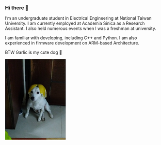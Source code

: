 ### Hi there 👋

I’m an undergraduate student in Electrical Engineering at National Taiwan University. I am currently employed at Academia Sinica as a Research Assistant. I also held numerous events when I was a freshman at university.

I am familiar with developing, including C++ and Python. I am also experienced in firmware development on ARM-based Architecture.

BTW Garlic is my cute dog 🐶

<img src="images/Garlic.JPG" width="200"/>

<!--
Here are some ideas to get you started:

- 🔭 I’m currently working on ...
- 🌱 I’m currently learning ...
- 👯 I’m looking to collaborate on ...
- 🤔 I’m looking for help with ...
- 💬 Ask me about ...
- 📫 How to reach me: ...
- 😄 Pronouns: ...
- ⚡ Fun fact: ...
-->
